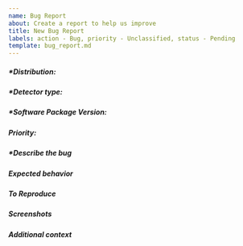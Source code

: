 ```yaml
---
name: Bug Report
about: Create a report to help us improve 
title: New Bug Report
labels: action - Bug, priority - Unclassified, status - Pending
template: bug_report.md
---
```

<!-- Preview changes before submitting -->
<!-- Please fill out everything with an *, as this report will be discarded otherwise -->
<!-- This is a comment, the syntax is a bit different from c++ or bash -->

##### *Distribution: 
<!-- RHEL7, RHEL6, Fedora, etc -->


##### *Detector type: 
<!-- If applicable, Eiger, Jungfrau, Mythen3, Gotthard2, Gotthard, Moench, ChipTestBoard -->

##### *Software Package Version: 
<!-- developer, 4.2.0, 4.1.1, etc -->

##### Priority:
<!-- Super Low, Low, Medium, High, Super High -->

##### *Describe the bug
<!--  A clear and concise description of what the bug is -->

##### Expected behavior
<!--  A clear and concise description of what you expected to happen. -->

##### To Reproduce
<!--  Steps to reproduce the behavior: -->
<!--  1. Go to '...' -->
<!--  2. Click on '....' -->
<!--  3. Scroll down to '....' -->
<!--  4. See error -->

##### Screenshots
<!--  If applicable, add screenshots to help explain your problem. -->

##### Additional context
<!--  Add any other context about the problem here. -->
